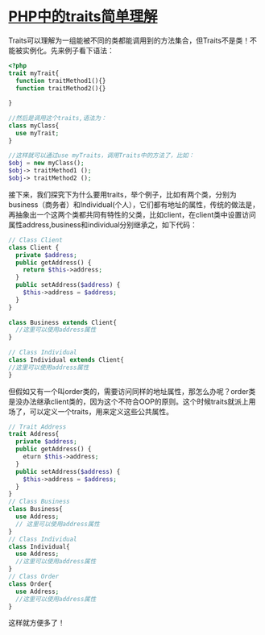 # [PHP中的traits简单理解][0]


Traits可以理解为一组能被不同的类都能调用到的方法集合，但Traits不是类！不能被实例化。先来例子看下语法：

```php
<?php
trait myTrait{
  function traitMethod1(){}
  function traitMethod2(){}
 
}
 
//然后是调用这个traits,语法为：
class myClass{
  use myTrait;
}
 
//这样就可以通过use myTraits，调用Traits中的方法了，比如：
$obj = new myClass();
$obj-> traitMethod1 ();
$obj-> traitMethod2 (); 

```

接下来，我们探究下为什么要用traits，举个例子，比如有两个类，分别为business（商务者）和Individual(个人），它们都有地址的属性，传统的做法是，再抽象出一个这两个类都共同有特性的父类，比如client，在client类中设置访问属性address,business和individual分别继承之，如下代码：

```php
// Class Client 
class Client { 
  private $address; 
  public getAddress() { 
    return $this->address; 
  }    
  public setAddress($address) { 
    $this->address = $address;  
  } 
} 
    
class Business extends Client{ 
  //这里可以使用address属性 
} 
 
// Class Individual 
class Individual extends Client{ 
//这里可以使用address属性 
} 
```

 但假如又有一个叫order类的，需要访问同样的地址属性，那怎么办呢？order类是没办法继承client类的，因为这个不符合OOP的原则。这个时候traits就派上用场了，可以定义一个traits，用来定义这些公共属性。

```php
// Trait Address
trait Address{
  private $address;
  public getAddress() {
    eturn $this->address;
  }
  public setAddress($address) {
    $this->address = $address;
  }
}
// Class Business
class Business{
  use Address;
  // 这里可以使用address属性
}
// Class Individual
class Individual{
  use Address;
  //这里可以使用address属性
}
// Class Order
class Order{
  use Address;
  //这里可以使用address属性
} 

```


这样就方便多了！

[0]: http://www.cnblogs.com/lh460795/p/6693355.html
[1]: http://www.jb51.net/article/66017.htm#